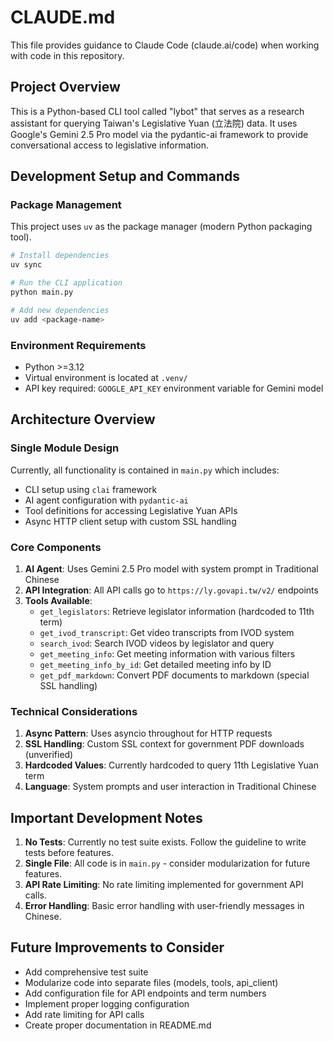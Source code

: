 # CLAUDE.md

This file provides guidance to Claude Code (claude.ai/code) when working with code in this repository.

## Project Overview

This is a Python-based CLI tool called "lybot" that serves as a research assistant for querying Taiwan's Legislative Yuan (立法院) data. It uses Google's Gemini 2.5 Pro model via the pydantic-ai framework to provide conversational access to legislative information.

## Development Setup and Commands

### Package Management
This project uses `uv` as the package manager (modern Python packaging tool).

```bash
# Install dependencies
uv sync

# Run the CLI application
python main.py

# Add new dependencies
uv add <package-name>
```

### Environment Requirements
- Python >=3.12
- Virtual environment is located at `.venv/`
- API key required: `GOOGLE_API_KEY` environment variable for Gemini model

## Architecture Overview

### Single Module Design
Currently, all functionality is contained in `main.py` which includes:
- CLI setup using `clai` framework
- AI agent configuration with `pydantic-ai`
- Tool definitions for accessing Legislative Yuan APIs
- Async HTTP client setup with custom SSL handling

### Core Components

1. **AI Agent**: Uses Gemini 2.5 Pro model with system prompt in Traditional Chinese
2. **API Integration**: All API calls go to `https://ly.govapi.tw/v2/` endpoints
3. **Tools Available**:
   - `get_legislators`: Retrieve legislator information (hardcoded to 11th term)
   - `get_ivod_transcript`: Get video transcripts from IVOD system
   - `search_ivod`: Search IVOD videos by legislator and query
   - `get_meeting_info`: Get meeting information with various filters
   - `get_meeting_info_by_id`: Get detailed meeting info by ID
   - `get_pdf_markdown`: Convert PDF documents to markdown (special SSL handling)

### Technical Considerations

1. **Async Pattern**: Uses asyncio throughout for HTTP requests
2. **SSL Handling**: Custom SSL context for government PDF downloads (unverified)
3. **Hardcoded Values**: Currently hardcoded to query 11th Legislative Yuan term
4. **Language**: System prompts and user interaction in Traditional Chinese

## Important Development Notes

1. **No Tests**: Currently no test suite exists. Follow the guideline to write tests before features.
2. **Single File**: All code is in `main.py` - consider modularization for future features.
3. **API Rate Limiting**: No rate limiting implemented for government API calls.
4. **Error Handling**: Basic error handling with user-friendly messages in Chinese.

## Future Improvements to Consider

- Add comprehensive test suite
- Modularize code into separate files (models, tools, api_client)
- Add configuration file for API endpoints and term numbers
- Implement proper logging configuration
- Add rate limiting for API calls
- Create proper documentation in README.md